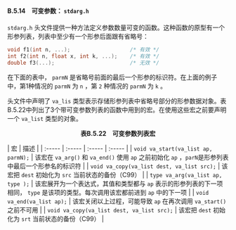 #### B.5.14　可变参数： `stdarg.h` 

`stdarg.h` 头文件提供一种方法定义参数数量可变的函数。这种函数的原型有一个形参列表，列表中至少有一个形参后面跟有省略号：

```c
void f1(int n, ...);                   /* 有效 */
int f2(int n, float x, int k, ...);    /* 有效 */
double f3(...);                        /* 无效 */
```

在下面的表中， `parmN` 是省略号前面的最后一个形参的标识符。在上面的例子中，第1种情况的 `parmN` 为 `n` ，第 `2` 种情况的 `parmN` 为 `k` 。

头文件中声明了 `va_lis` 类型表示存储形参列表中省略号部分的形参数据对象。表B.5.22中列出了3个带可变参数列表的函数中用到的宏。在使用这些宏之前要声明一个 `va_list` 类型的对象。

<center class="my_markdown"><b class="my_markdown">表B.5.22　可变参数列表宏</b></center>

| 宏 | 描述 |
| :-----  | :-----  | :-----  | :-----  |
| `void va_start(va_list ap, parmN);` | 该宏在 `va_arg()` 和 `va_end()` 使用 `ap` 之前初始化 `ap` ，`parN`是形参列表中最后一个形参名的标识符 |
| `void va_copy(va_list dest, va_list src);` | 该宏把 `dest` 初始化为 `src` 当前状态的备份（C99） |
| `type va_arg(va_list ap, type );` | 该宏展开为一个表达式，其值和类型都与 `ap` 表示的形参列表的下一项相同， `type` 是该项的类型。每次调用该宏都前进到 `ap` 中的下一项 |
| `void va_end(va_list ap);` | 该宏关闭以上过程，可能导致 `ap` 在再次调用 `va_start()` 之前不可用 |
| `void va_copy(va_list dest, va_list src);` | 该宏把 `dest` 初始化为 `srt` 当前状态的备份（C99） |

